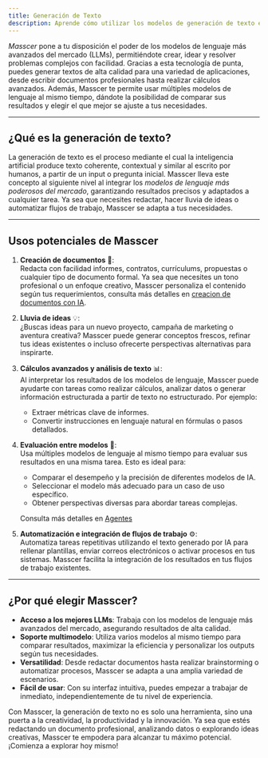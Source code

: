 ```yaml
---
title: Generación de Texto
description: Aprende cómo utilizar los modelos de generación de texto en Masscer y explora sus múltiples aplicaciones.
---
```


*Masscer* pone a tu disposición el poder de los modelos de lenguaje más avanzados del mercado (LLMs), permitiéndote crear, idear y resolver problemas complejos con facilidad. Gracias a esta tecnología de punta, puedes generar textos de alta calidad para una variedad de aplicaciones, desde escribir documentos profesionales hasta realizar cálculos avanzados. Además, Masscer te permite usar múltiples modelos de lenguaje al mismo tiempo, dándote la posibilidad de comparar sus resultados y elegir el que mejor se ajuste a tus necesidades.  

---

## ¿Qué es la generación de texto?  
La generación de texto es el proceso mediante el cual la inteligencia artificial produce texto coherente, contextual y similar al escrito por humanos, a partir de un input o pregunta inicial. Masscer lleva este concepto al siguiente nivel al integrar los *modelos de lenguaje más poderosos del mercado*, garantizando resultados precisos y adaptados a cualquier tarea. Ya sea que necesites redactar, hacer lluvia de ideas o automatizar flujos de trabajo, Masscer se adapta a tus necesidades.  

---

## Usos potenciales de Masscer  

1. **Creación de documentos** 📄:  
   Redacta con facilidad informes, contratos, currículums, propuestas o cualquier tipo de documento formal. Ya sea que necesites un tono profesional o un enfoque creativo, Masscer personaliza el contenido según tus requerimientos, consulta más detalles en [creacion de documentos con IA](/es/capabilities/document-creation).  

2. **Lluvia de ideas** 💡:  
   ¿Buscas ideas para un nuevo proyecto, campaña de marketing o aventura creativa? Masscer puede generar conceptos frescos, refinar tus ideas existentes o incluso ofrecerte perspectivas alternativas para inspirarte.  

3. **Cálculos avanzados y análisis de texto** 📊:  
   Al interpretar los resultados de los modelos de lenguaje, Masscer puede ayudarte con tareas como realizar cálculos, analizar datos o generar información estructurada a partir de texto no estructurado. Por ejemplo:  
   - Extraer métricas clave de informes.  
   - Convertir instrucciones en lenguaje natural en fórmulas o pasos detallados.  

4. **Evaluación entre modelos** 🧠:  
   Usa múltiples modelos de lenguaje al mismo tiempo para evaluar sus resultados en una misma tarea. Esto es ideal para:  
   - Comparar el desempeño y la precisión de diferentes modelos de IA.  
   - Seleccionar el modelo más adecuado para un caso de uso específico.  
   - Obtener perspectivas diversas para abordar tareas complejas.  
   
   Consulta más detalles en [Agentes](/es/capabilities/agents)

5. **Automatización e integración de flujos de trabajo** ⚙:  
   Automatiza tareas repetitivas utilizando el texto generado por IA para rellenar plantillas, enviar correos electrónicos o activar procesos en tus sistemas. Masscer facilita la integración de los resultados en tus flujos de trabajo existentes.  

---

## ¿Por qué elegir Masscer?  

- **Acceso a los mejores LLMs**: Trabaja con los modelos de lenguaje más avanzados del mercado, asegurando resultados de alta calidad.  
- **Soporte multimodelo**: Utiliza varios modelos al mismo tiempo para comparar resultados, maximizar la eficiencia y personalizar los outputs según tus necesidades.  
- **Versatilidad**: Desde redactar documentos hasta realizar brainstorming o automatizar procesos, Masscer se adapta a una amplia variedad de escenarios.  
- **Fácil de usar**: Con su interfaz intuitiva, puedes empezar a trabajar de inmediato, independientemente de tu nivel de experiencia.  

Con Masscer, la generación de texto no es solo una herramienta, sino una puerta a la creatividad, la productividad y la innovación. Ya sea que estés redactando un documento profesional, analizando datos o explorando ideas creativas, Masscer te empodera para alcanzar tu máximo potencial. ¡Comienza a explorar hoy mismo! 